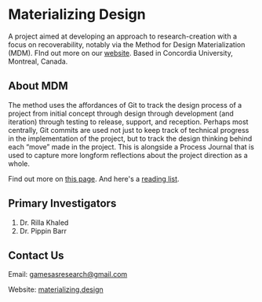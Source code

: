# Materializing Design 

A project aimed at developing an approach to research-creation with a focus on recoverability, notably via the Method for Design Materialization (MDM). FInd out more on our [website](https://www.gamesasresearch.com/). Based in Concordia University, Montreal, Canada.


## About MDM 
The method uses the affordances of Git to track the design process of a project from initial concept through design through development (and iteration) through testing to release, support, and reception. 
Perhaps most centrally, Git commits are used not just to keep track of technical progress in the implementation of the project, but to track the design thinking behind each “move” made in the project. 
This is alongside a Process Journal that is used to capture more longform reflections about the project direction as a whole.

Find out more on [this page](https://materializing.design). And here's a [reading list](https://www.gamesasresearch.com/bibliography).

## Primary Investigators 

1. Dr. Rilla Khaled 
2. Dr. Pippin Barr


## Contact Us
Email: gamesasresearch@gmail.com 

Website: [materializing.design](https://materializing.design)





<!---
This is a ✨ special ✨ repository because its `README.md` (this file) appears on the GitHub Organization profile.
You can click the Preview link to take a look at your changes.
--->
